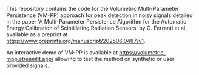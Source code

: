 This repository contains the code for the Volumetric Multi-Parameter Persistence (VM-PP) approach for peak detection in noisy signals detailed in the paper 'A Multi-Parameter Persistence Algorithm for the Automatic Energy
Calibration of Scintillating Radiation Sensors' by G. Ferranti et al., available as a preprint at https://www.preprints.org/manuscript/202506.0487/v1.


An interactive demo of VM-PP is available at https://volumetric-mpp.streamlit.app/ allowing to test the method on synthetic or user provided signals. 
